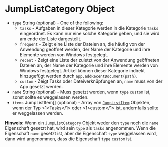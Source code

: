 # JumpListCategory Object

* `type` String (optional) - One of the following:
  * `tasks` - Aufgaben in dieser Kategorie werden in die Kategorie `Tasks` eingeordnet. Es kann nur eine solche Kategorie geben, und sie wird am ende der Liste dargestellt.
  * `frequent` - Zeigt eine Liste der Dateien an, die häufig von der Anwendung geöffnet werden, der Name der Kategorie und ihre Elemente werden von Windows festgelegt.
  * `recent` - Zeigt eine Liste der zuletzt von der Anwendung geöffneten Dateien an, der Name der Kategorie und ihre Elemente werden von Windows festgelegt. Artikel können dieser Kategorie indirekt hinzugefügt werden durch `app.addRecentDocument(path)`.
  * `custom` - Zeigt Tasks oder Dateiverknüpfungen an, `name` muss von der App gesetzt werden.
* `name` String (optional) - Muss gesetzt werden, wenn `type` `custom` ist, sonst sollte es weggelassen werden.
* `items` JumpListItem[] (optional) - Array von [`JumpListItem`](jump-list-item.md) Objekten, wenn der Typ <1>Tasks</1> oder <1>custom</1> ist, andernfalls sollte er weggelassen werden.

**Hinweis:** Wenn ein `JumpListCategory` Objekt weder den `type` noch die `name` Eigenschaft gesetzt hat, wird sein `type` als `tasks` angenommen. Wenn die Eigenschaft `name` gesetzt ist, aber die Eigenschaft `type` weggelassen wird, dann wird angenommen, dass die Eigenschaft `type` `custom` ist.

